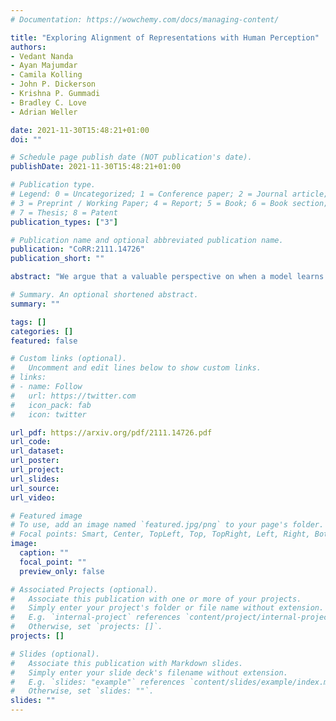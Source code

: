 ```yaml
---
# Documentation: https://wowchemy.com/docs/managing-content/

title: "Exploring Alignment of Representations with Human Perception"
authors: 
- Vedant Nanda
- Ayan Majumdar
- Camila Kolling
- John P. Dickerson
- Krishna P. Gummadi
- Bradley C. Love
- Adrian Weller

date: 2021-11-30T15:48:21+01:00
doi: ""

# Schedule page publish date (NOT publication's date).
publishDate: 2021-11-30T15:48:21+01:00

# Publication type.
# Legend: 0 = Uncategorized; 1 = Conference paper; 2 = Journal article;
# 3 = Preprint / Working Paper; 4 = Report; 5 = Book; 6 = Book section;
# 7 = Thesis; 8 = Patent
publication_types: ["3"]

# Publication name and optional abbreviated publication name.
publication: "CoRR:2111.14726"
publication_short: ""

abstract: "We argue that a valuable perspective on when a model learns \textit{good} representations is that inputs that are mapped to similar representations by the model should be perceived similarly by humans. We use \textit{representation inversion} to generate multiple inputs that map to the same model representation, then quantify the perceptual similarity of these inputs via human surveys. Our approach yields a measure of the extent to which a model is aligned with human perception. Using this measure of alignment, we evaluate models trained with various learning paradigms (\eg~supervised and self-supervised learning) and different training losses (standard and robust training). Our results suggest that the alignment of representations with human perception provides useful additional insights into the qualities of a model. For example, we find that alignment with human perception can be used as a measure of trust in a model's prediction on inputs where different models have conflicting outputs. We also find that various properties of a model like its architecture, training paradigm, training loss, and data augmentation play a significant role in learning representations that are aligned with human perception."

# Summary. An optional shortened abstract.
summary: ""

tags: []
categories: []
featured: false

# Custom links (optional).
#   Uncomment and edit lines below to show custom links.
# links:
# - name: Follow
#   url: https://twitter.com
#   icon_pack: fab
#   icon: twitter

url_pdf: https://arxiv.org/pdf/2111.14726.pdf
url_code:
url_dataset:
url_poster:
url_project:
url_slides:
url_source:
url_video:

# Featured image
# To use, add an image named `featured.jpg/png` to your page's folder. 
# Focal points: Smart, Center, TopLeft, Top, TopRight, Left, Right, BottomLeft, Bottom, BottomRight.
image:
  caption: ""
  focal_point: ""
  preview_only: false

# Associated Projects (optional).
#   Associate this publication with one or more of your projects.
#   Simply enter your project's folder or file name without extension.
#   E.g. `internal-project` references `content/project/internal-project/index.md`.
#   Otherwise, set `projects: []`.
projects: []

# Slides (optional).
#   Associate this publication with Markdown slides.
#   Simply enter your slide deck's filename without extension.
#   E.g. `slides: "example"` references `content/slides/example/index.md`.
#   Otherwise, set `slides: ""`.
slides: ""
---
```


